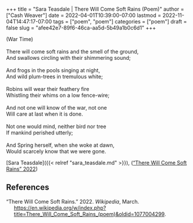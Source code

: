 +++
title = "Sara Teasdale | There Will Come Soft Rains (Poem)"
author = ["Cash Weaver"]
date = 2022-04-01T10:39:00-07:00
lastmod = 2022-11-04T14:47:17-07:00
tags = ["poem", "poem"]
categories = ["poem"]
draft = false
slug = "afee42e7-89f6-46ca-aa5d-5b49a1b0c6d1"
+++

<div class="verse">

(War Time)<br />
<br />
There will come soft rains and the smell of the ground,<br />
And swallows circling with their shimmering sound;<br />
<br />
And frogs in the pools singing at night,<br />
And wild plum-trees in tremulous white;<br />
<br />
Robins will wear their feathery fire<br />
Whistling their whims on a low fence-wire;<br />
<br />
And not one will know of the war, not one<br />
Will care at last when it is done.<br />
<br />
Not one would mind, neither bird nor tree<br />
If mankind perished utterly;<br />
<br />
And Spring herself, when she woke at dawn,<br />
Would scarcely know that we were gone.<br />

</div>

[Sara Teasdale]({{< relref "sara_teasdale.md" >}}), (<a href="#citeproc_bib_item_1">“There Will Come Soft Rains” 2022</a>)

## References

<style>.csl-entry{text-indent: -1.5em; margin-left: 1.5em;}</style><div class="csl-bib-body">
  <div class="csl-entry"><a id="citeproc_bib_item_1"></a>“There Will Come Soft Rains.” 2022. <i>Wikipedia</i>, March. <a href="https://en.wikipedia.org/w/index.php?title=There_Will_Come_Soft_Rains_(poem)&oldid=1077004299">https://en.wikipedia.org/w/index.php?title=There_Will_Come_Soft_Rains_(poem)&#38;oldid=1077004299</a>.</div>
</div>
